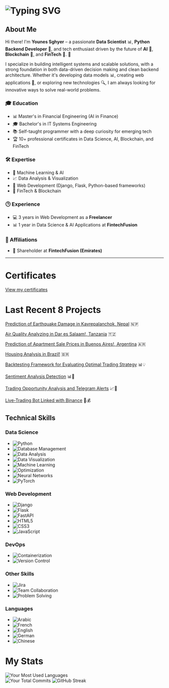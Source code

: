 # ![Typing SVG](https://readme-typing-svg.herokuapp.com?center=true&vCenter=true&size=30&width=650&height=50&lines=Welcome,+I'm+Younes!+👋;I'm+a+Data+Scientist+📊;I'm+a+Web+Developer+🐍)

## About Me

Hi there! I'm **Younes Sghyer** – a passionate **Data Scientist** 📊, **Python Backend Developer** 🐍, and tech enthusiast driven by the future of **AI** 🤖, **Blockchain** 🔗, and **FinTech** 💸. 🚀

I specialize in building intelligent systems and scalable solutions, with a strong foundation in both data-driven decision making and clean backend architecture. Whether it's developing data models 📊, creating web applications 🐍, or exploring new technologies 🔍, I am always looking for innovative ways to solve real-world problems.

### 🎓 Education
- 📊 Master's in Financial Engineering (AI in Finance)  
- 🎓 Bachelor's in IT Systems Engineering  
- 📚 Self-taught programmer with a deep curiosity for emerging tech  
- 🏆 10+ professional certificates in Data Science, AI, Blockchain, and FinTech  

### 🛠️ Expertise
- 🤖 Machine Learning & AI  
- 📈 Data Analysis & Visualization  
- 🐍 Web Development (Django, Flask, Python-based frameworks)  
- 💸 FinTech & Blockchain  

### 🕒 Experience
- 💻 3 years in Web Development as a **Freelancer**  
- 📊 1 year in Data Science & AI Applications at **FintechFusion**  

### 🤝 Affiliations
- 🏢 Shareholder at **FintechFusion (Emirates)**

---


# Certificates
[View my certificates](https://github.com/Younes202/Software-Devloper-Younes/tree/master/Certificates)


# Last Recent 8 Projects

[Prediction of Earthquake Damage in Kavrepalanchok, Nepal](https://github.com/Younes202/Predict-Earthquake-Damage-in-Kavrepalanchok) 🇳🇵

[Air Quality Analyzing in Dar es Salaam!, Tanzania](https://github.com/Younes202/Air-Quality-Analyzing-in-Dar-es-Salaam-) 🇹🇿

[Prediction of Apartment Sale Prices in Buenos Aires!, Argentina](https://github.com/Younes202/Apartment-Sales-in-Buenos-Aires) 🇦🇷

[Housing Analysis in Brazil!](https://github.com/Younes202/Housing-Analysis-in-Brazil) 🇧🇷

[Backtesting Framework for Evaluating Optimal Trading Strategy](https://github.com/Younes202/Backtester-Framework)  📊💡

[Sentiment Analysis Detection](https://github.com/Younes202/Sentiment-Analysis) 📊💬

[Trading Opportunity Analysis and Telegram Alerts](https://github.com/Younes202/TelegramBot-Alerts-Decision) 📈📲

[Live-Trading Bot Linked with Binance](https://github.com/Younes202/LiveTradingBot) 🚀💰

## Technical Skills

### Data Science
- ![Python](https://img.shields.io/badge/Python-3776AB.svg?style=for-the-badge&logo=Python&logoColor=white)
- ![Database Management](https://img.shields.io/badge/Database%20Management-003B57.svg?style=for-the-badge&logo=PostgreSQL&logoColor=white)
- ![Data Analysis](https://img.shields.io/badge/Data%20Analysis-1F425F.svg?style=for-the-badge)
- ![Data Visualization](https://img.shields.io/badge/Data%20Visualization-9ACD32.svg?style=for-the-badge&logo=Tableau&logoColor=white)
- ![Machine Learning](https://img.shields.io/badge/Machine%20Learning-FFA500.svg?style=for-the-badge&logo=TensorFlow&logoColor=white)
- ![Optimization](https://img.shields.io/badge/Optimization-FFD700.svg?style=for-the-badge)
- ![Neural Networks](https://img.shields.io/badge/Neural%20Networks-4B0082.svg?style=for-the-badge&logo=Keras&logoColor=white)
- ![PyTorch](https://img.shields.io/badge/PyTorch-EE4C2C.svg?style=for-the-badge&logo=PyTorch&logoColor=white)

### Web Development
- ![Django](https://img.shields.io/badge/Django-092E20.svg?style=for-the-badge&logo=Django&logoColor=white)
- ![Flask](https://img.shields.io/badge/Flask-000000.svg?style=for-the-badge&logo=Flask&logoColor=white)
- ![FastAPI](https://img.shields.io/badge/FastAPI-009688.svg?style=for-the-badge&logo=FastAPI&logoColor=white)
- ![HTML5](https://img.shields.io/badge/HTML5-E34F26.svg?style=for-the-badge&logo=HTML5&logoColor=white)
- ![CSS3](https://img.shields.io/badge/CSS3-1572B6.svg?style=for-the-badge&logo=CSS3&logoColor=white)
- ![JavaScript](https://img.shields.io/badge/JavaScript-F7DF1E.svg?style=for-the-badge&logo=JavaScript&logoColor=black)

### DevOps
- ![Containerization](https://img.shields.io/badge/Containerization-2496ED.svg?style=for-the-badge&logo=Docker&logoColor=white)
- ![Version Control](https://img.shields.io/badge/Version%20Control-181717.svg?style=for-the-badge&logo=GitHub&logoColor=white)

### Other Skills
- ![Jira](https://img.shields.io/badge/Jira-0052CC.svg?style=for-the-badge&logo=Jira&logoColor=white)
- ![Team Collaboration](https://img.shields.io/badge/Team%20Collaboration-FF6347.svg?style=for-the-badge&logo=Microsoft%20Teams&logoColor=white)
- ![Problem Solving](https://img.shields.io/badge/Problem%20Solving-FF4500.svg?style=for-the-badge&logo=Wolfram%20Mathematica&logoColor=white)

### Languages
- ![Arabic](https://img.shields.io/badge/Arabic-Native-5C33FF.svg?style=flat-square&logo=Arabic&logoColor=white)
- ![French](https://img.shields.io/badge/French-Proficient-0078D4.svg?style=flat-square&logo=French&logoColor=white)
- ![English](https://img.shields.io/badge/English-Proficient-217346.svg?style=flat-square&logo=English&logoColor=white)
- ![German](https://img.shields.io/badge/German-Basic-FFD700.svg?style=flat-square&logo=German&logoColor=black)
- ![Chinese](https://img.shields.io/badge/Chinese-Basic-FFD700.svg?style=flat-square&logo=Chinese&logoColor=black)



# My Stats

<div>
  <!-- Most Used Languages in the center -->
  <img src="https://github-readme-stats.vercel.app/api/top-langs/?username=Younes202&layout=compact&theme=algolia&hide=html&langs_count=10&width=500&height=150" alt="Your Most Used Languages"/>
</div>

<div>
  <!-- Total Commits, GitHub Stars, and Contributions on the same line -->
  <img src="https://github-readme-stats.vercel.app/api?username=Younes202&show_icons=true&count_private=true&theme=algolia&hide=stars,prs,issues,contribs&width=500&height=350" alt="Your Total Commits"/>
  <img src="https://github-readme-streak-stats.herokuapp.com/?user=Younes202&theme=algolia&hide_border=true&width=500&height=150" alt="GitHub Streak"/>
</div>


